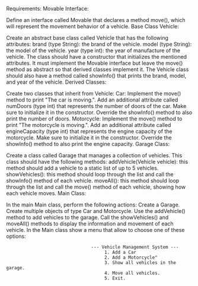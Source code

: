 Requirements:
Movable Interface:

Define an interface called Movable that declares a method move(), which will represent the movement behavior of a vehicle.
Base Class Vehicle:

Create an abstract base class called Vehicle that has the following attributes:
brand (type String): the brand of the vehicle.
model (type String): the model of the vehicle.
year (type int): the year of manufacture of the vehicle.
The class should have a constructor that initializes the mentioned attributes.
It must implement the Movable interface but leave the move() method as abstract so that derived classes implement it.
The Vehicle class should also have a method called showInfo() that prints the brand, model, and year of the vehicle.
Derived Classes:

Create two classes that inherit from Vehicle:
Car:
Implement the move() method to print "The car is moving.".
Add an additional attribute called numDoors (type int) that represents the number of doors of the car. Make sure to initialize it in the constructor.
Override the showInfo() method to also print the number of doors.
Motorcycle:
Implement the move() method to print "The motorcycle is moving.".
Add an additional attribute called engineCapacity (type int) that represents the engine capacity of the motorcycle. Make sure to initialize it in the constructor.
Override the showInfo() method to also print the engine capacity.
Garage Class:

Create a class called Garage that manages a collection of vehicles. This class should have the following methods:
addVehicle(Vehicle vehicle): this method should add a vehicle to a static list of up to 5 vehicles.
showVehicles(): this method should loop through the list and call the showInfo() method of each vehicle.
moveAll(): this method should loop through the list and call the move() method of each vehicle, showing how each vehicle moves.
Main Class:

In the main Main class, perform the following actions:
Create a Garage.
Create multiple objects of type Car and Motorcycle.
Use the addVehicle() method to add vehicles to the garage.
Call the showVehicles() and moveAll() methods to display the information and movement of each vehicle.
In the Main class show a menu that allow to choose one of these options:

                                    --- Vehicle Management System ---
                                         1. Add a Car
                                         2. Add a Motorcycle"
                                         3. Show all vehicles in the garage.
                                         4. Move all vehicles.
                                         5. Exit.